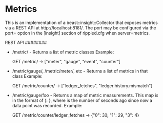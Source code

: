 Metrics
=======

This is an implementation of a beast::insight::Collector that exposes metrics
via a REST API at http://localhost:8181/. The port may be configured via the
port= option in the [insight] section of rippled.cfg when server=metrics.

REST API
########

- /metric/ - Returns a list of metric classes
  Example:
  
    GET /metric/ -> ["meter", "gauge", "event", "counter"]

- /metric/gauge/, /metric/meter/, etc - Returns a list of metrics in that class
  Example:

    GET /metric/counter/ -> ["ledger_fetches", "ledger.history.mismatch"]

- /metric/gauge/foo - Returns a map of metric measurements. This map is in the
  format of {<seconds-ago>: <value>}, where <seconds-ago> is the number of
  seconds ago since *now* a data point was recorded.
  Example:

    GET /metric/counter/ledger_fetches -> {"0": 30, "1": 29, "3": 4}
